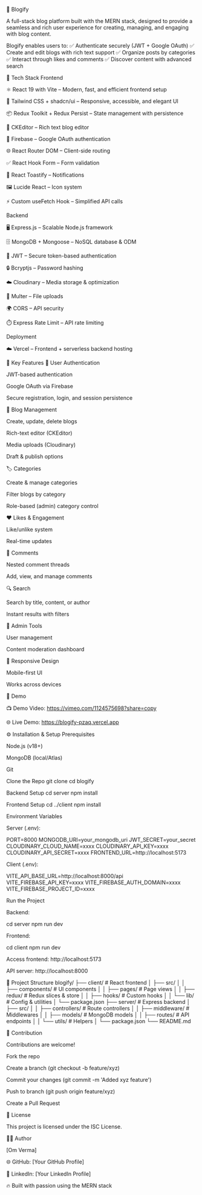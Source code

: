 🚀 Blogify

A full-stack blog platform built with the MERN stack, designed to provide a seamless and rich user experience for creating, managing, and engaging with blog content.

Blogify enables users to:
✅ Authenticate securely (JWT + Google OAuth)
✅ Create and edit blogs with rich text support
✅ Organize posts by categories
✅ Interact through likes and comments
✅ Discover content with advanced search

🔧 Tech Stack
Frontend

⚛️ React 19 with Vite – Modern, fast, and efficient frontend setup

🎨 Tailwind CSS + shadcn/ui – Responsive, accessible, and elegant UI

📦 Redux Toolkit + Redux Persist – State management with persistence

📝 CKEditor – Rich text blog editor

🔐 Firebase – Google OAuth authentication

🌐 React Router DOM – Client-side routing

✅ React Hook Form – Form validation

🔔 React Toastify – Notifications

🖼️ Lucide React – Icon system

⚡ Custom useFetch Hook – Simplified API calls

Backend

🖥️ Express.js – Scalable Node.js framework

🗄️ MongoDB + Mongoose – NoSQL database & ODM

🔑 JWT – Secure token-based authentication

🔒 Bcryptjs – Password hashing

☁️ Cloudinary – Media storage & optimization

📂 Multer – File uploads

🌍 CORS – API security

⏱️ Express Rate Limit – API rate limiting

Deployment

☁️ Vercel – Frontend + serverless backend hosting

📌 Key Features
🔐 User Authentication

JWT-based authentication

Google OAuth via Firebase

Secure registration, login, and session persistence

📝 Blog Management

Create, update, delete blogs

Rich-text editor (CKEditor)

Media uploads (Cloudinary)

Draft & publish options

🏷️ Categories

Create & manage categories

Filter blogs by category

Role-based (admin) category control

❤️ Likes & Engagement

Like/unlike system

Real-time updates

💬 Comments

Nested comment threads

Add, view, and manage comments

🔍 Search

Search by title, content, or author

Instant results with filters

👑 Admin Tools

User management

Content moderation dashboard

📱 Responsive Design

Mobile-first UI

Works across devices

🎥 Demo

📺 Demo Video: https://vimeo.com/1124575698?share=copy

🌐 Live Demo: https://blogify-pzaq.vercel.app

⚙️ Installation & Setup
Prerequisites

Node.js (v18+)

MongoDB (local/Atlas)

Git

Clone the Repo
git clone <your-repo-url>
cd blogify

Backend Setup
cd server
npm install

Frontend Setup
cd ../client
npm install

Environment Variables

Server (.env):

PORT=8000
MONGODB_URI=your_mongodb_uri
JWT_SECRET=your_secret
CLOUDINARY_CLOUD_NAME=xxxx
CLOUDINARY_API_KEY=xxxx
CLOUDINARY_API_SECRET=xxxx
FRONTEND_URL=http://localhost:5173


Client (.env):

VITE_API_BASE_URL=http://localhost:8000/api
VITE_FIREBASE_API_KEY=xxxx
VITE_FIREBASE_AUTH_DOMAIN=xxxx
VITE_FIREBASE_PROJECT_ID=xxxx

Run the Project

Backend:

cd server
npm run dev


Frontend:

cd client
npm run dev


Access frontend: http://localhost:5173

API server: http://localhost:8000

📂 Project Structure
blogify/
├── client/                 # React frontend
│   ├── src/
│   │   ├── components/     # UI components
│   │   ├── pages/          # Page views
│   │   ├── redux/          # Redux slices & store
│   │   ├── hooks/          # Custom hooks
│   │   └── lib/            # Config & utilities
│   └── package.json
├── server/                 # Express backend
│   ├── src/
│   │   ├── controllers/    # Route controllers
│   │   ├── middleware/     # Middlewares
│   │   ├── models/         # MongoDB models
│   │   ├── routes/         # API endpoints
│   │   └── utils/          # Helpers
│   └── package.json
└── README.md

🤝 Contribution

Contributions are welcome!

Fork the repo

Create a branch (git checkout -b feature/xyz)

Commit your changes (git commit -m 'Added xyz feature')

Push to branch (git push origin feature/xyz)

Create a Pull Request

📄 License

This project is licensed under the ISC License.

👨‍💻 Author

[Om Verma]

🌐 GitHub: [Your GitHub Profile]

💼 LinkedIn: [Your LinkedIn Profile]

🔥 Built with passion using the MERN stack

